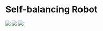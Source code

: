 # Self-balancing Robot

<div>
  <img src="http://ForTheBadge.com/images/badges/built-with-science.svg"/>
  <img src="https://img.shields.io/badge/C%2B%2B-00599C?style=for-the-badge&logo=c%2B%2B&logoColor=white"/>
  <img src="https://img.shields.io/badge/Arduino-00979D?style=for-the-badge&logo=Arduino&logoColor=white"/>
</div>
